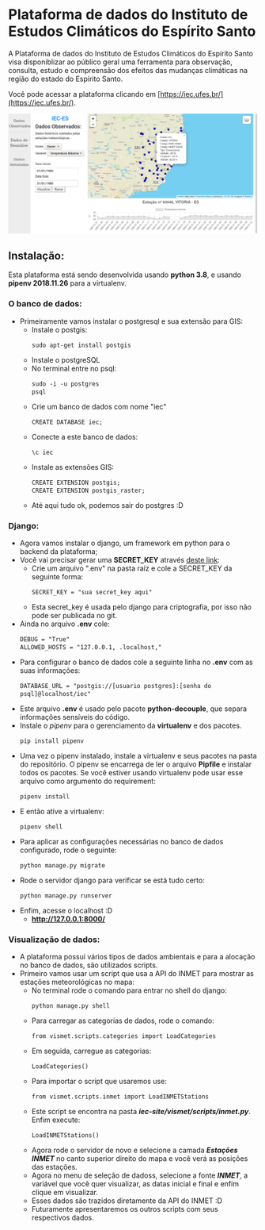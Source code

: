 # Plataforma de dados do Instituto de Estudos Climáticos do Espírito Santo

A Plataforma de dados do Instituto de Estudos Climáticos do Espírito Santo visa disponiblizar ao público geral uma ferramenta para observação, consulta, estudo e compreensão dos efeitos das mudanças climáticas na região do estado do Espírito Santo.

Você pode acessar a plataforma clicando em [https://iec.ufes.br/](https://iec.ufes.br/).

![Print da plataforma](print-pwiec.png)

## Instalação:

Esta plataforma está sendo desenvolvida usando **python 3.8**, e usando **pipenv 2018.11.26** para a virtualenv.

### O banco de dados:
- Primeiramente vamos instalar o postgresql e sua extensão para GIS:
  - Instale o postgis:
    ```
    sudo apt-get install postgis
    ```
  - Instale o postgreSQL
  - No terminal entre no psql:
    ```
    sudo -i -u postgres
    psql
    ```
  - Crie um banco de dados com nome "iec"
    ```
    CREATE DATABASE iec;
    ```
  - Conecte a este banco de dados:
    ```
    \c iec
    ```
  - Instale as extensões GIS:
    ```
    CREATE EXTENSION postgis;
    CREATE EXTENSION postgis_raster;
    ```
  - Até aqui tudo ok, podemos sair do postgres :D

### Django:
- Agora vamos instalar o django, um framework em python para o backend da plataforma;
- Você vai precisar gerar uma **SECRET_KEY** através [deste link](https://djecrety.ir/):
  - Crie um arquivo ".env" na pasta raíz e cole a SECRET_KEY da seguinte forma:
    ```
    SECRET_KEY = "sua secret_key aqui"
    ```
  - Esta secret_key é usada pelo django para criptografia, por isso não pode ser publicada no git.
- Ainda no arquivo **.env** cole:
  ```
  DEBUG = "True"
  ALLOWED_HOSTS = "127.0.0.1, .localhost,"
  ```
- Para configurar o banco de dados cole a seguinte linha no **.env** com as suas informações:
  ```
  DATABASE_URL = "postgis://[usuario postgres]:[senha do psql]@localhost/iec"
  ```
- Este arquivo **.env** é usado pelo pacote **python-decouple**, que separa informações sensíveis do código.
- Instale o *pipenv* para o gerenciamento da **virtualenv** e dos pacotes.
  ```
  pip install pipenv
  ```
- Uma vez o pipenv instalado, instale a virtualenv e seus pacotes na pasta do repositório. O pipenv se encarrega de ler o arquivo **Pipfile** e instalar todos os pacotes. Se você estiver usando virtualenv pode usar esse arquivo como argumento do requirement:
  ```
  pipenv install
  ```
- E então ative a virtualenv:
  ```
  pipenv shell
  ```
- Para aplicar as configurações necessárias no banco de dados configurado, rode o seguinte:
  ```
  python manage.py migrate
  ```
- Rode o servidor django para verificar se está tudo certo:
  ```
  python manage.py runserver
  ```
- Enfim, acesse o localhost :D
  - **http://127.0.0.1:8000/**

### Visualização de dados:

- A plataforma possui vários tipos de dados ambientais e para a alocação no banco
de dados, são utilizados scripts.
- Primeiro vamos usar um script que usa a API do INMET para mostrar as estações
meteorológicas no mapa:
  - No terminal rode o comando para entrar no shell do django:
    ```
    python manage.py shell
    ```
  - Para carregar as categorias de dados, rode o comando:
    ```
    from vismet.scripts.categories import LoadCategories
    ```
  - Em seguida, carregue as categorias:
    ```
    LoadCategories()
    ```
  - Para importar o script que usaremos use:
    ```
    from vismet.scripts.inmet import LoadINMETStations
    ```
  - Este script se encontra na pasta ***iec-site/vismet/scripts/inmet.py***. Enfim
  execute:
    ```
    LoadINMETStations()
    ```
  - Agora rode o servidor de novo e selecione a camada ***Estações INMET*** no
  canto superior direito do mapa e você verá as posições das estações.
  - Agora no menu de seleção de dadoss, selecione a fonte ***INMET***, a variável
  que você quer visualizar, as datas inicial e final e enfim clique em visualizar.
  - Esses dados são trazidos diretamente da API do INMET :D
  - Futuramente apresentaremos os outros scripts com seus respectivos dados.
